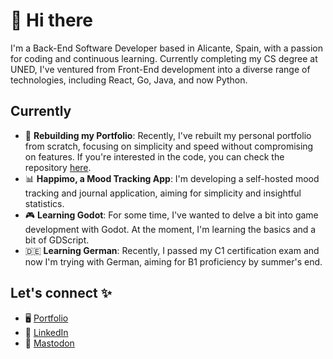 # 👋 Hi there

I'm a Back-End Software Developer based in Alicante, Spain, with a passion for coding and continuous learning. Currently completing my CS degree at UNED, I've ventured from Front-End development into a diverse range of technologies, including React, Go, Java, and now Python.

## Currently

- 🚀 **Rebuilding my Portfolio**: Recently, I've rebuilt my personal portfolio from scratch, focusing on simplicity and speed without compromising on features. If you're interested in the code, you can check the repository [here](https://github.com/dnlzrgz/portfolio).
- 📊 **Happimo, a Mood Tracking App**: I'm developing a self-hosted mood tracking and journal application, aiming for simplicity and insightful statistics.
- 🎮 **Learning Godot**: For some time, I've wanted to delve a bit into game development with Godot. At the moment, I'm learning the basics and a bit of GDScript.
- 🇩🇪 **Learning German**: Recently, I passed my C1 certification exam and now I'm trying with German, aiming for B1 proficiency by summer's end.

## Let's connect ✨

- 🖥️ [Portfolio](https://dnlzrgz.com/)
- 💼 [LinkedIn](https://www.linkedin.com/in/daniel-zaragoza-4395b4260/)
- 🐘 [Mastodon](https://mastodon.social/@dnlzrgz)
